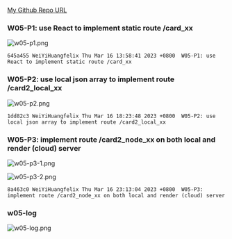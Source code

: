 [My Github Repo URL](https://github.com/WeiYiHuangfelix/1112_WP2_DEMO_26)

### W05-P1: use React to implement static route /card_xx

![w05-p1.png](https://boadkpezbkrextxfzgiw.supabase.co/storage/v1/object/public/demo-26/md_img/w05-p1.png)
```
645a455 WeiYiHuangfelix Thu Mar 16 13:58:41 2023 +0800  W05-P1: use React to implement static route /card_xx
```

### W05-P2: use local json array to implement route /card2_local_xx

![w05-p2.png](https://boadkpezbkrextxfzgiw.supabase.co/storage/v1/object/public/demo-26/md_img/w05-p2.png)

```
1dd82c3 WeiYiHuangfelix Thu Mar 16 18:23:48 2023 +0800  W05-P2: use local json array to implement route /card2_local_xx
```

### W05-P3: implement route /card2_node_xx on both local and render (cloud) server

![w05-p3-1.png](https://boadkpezbkrextxfzgiw.supabase.co/storage/v1/object/public/demo-26/md_img/w05-p3-1.png)

![w05-p3-2.png](https://boadkpezbkrextxfzgiw.supabase.co/storage/v1/object/public/demo-26/md_img/w05-p3-2.png)

```
8a463c0 WeiYiHuangfelix Thu Mar 16 23:13:04 2023 +0800  W05-P3: implement route /card2_node_xx on both local and render (cloud) server
```

### w05-log
![w05-log.png](https://boadkpezbkrextxfzgiw.supabase.co/storage/v1/object/public/demo-26/md_img/w05-log.png)